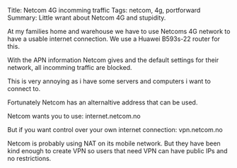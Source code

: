 Title: Netcom 4G incomming traffic
Tags: netcom, 4g, portforward
Summary: Little wrant about Netcom 4G and stupidity.

At my families home and warehouse we have to use Netcoms 4G network to have a usable internet connection. We use a Huawei B593s-22 router for this.

With the APN information Netcom gives and the default settings for their network, all incomming traffic are blocked.

This is very annoying as i have some servers and computers i want to connect to.

Fortunately Netcom has an alternaltive address that can be used.

Netcom wants you to use:
    internet.netcom.no

But if you want control over your own internet connection:
    vpn.netcom.no

Netcom is probably using NAT on its mobile network. But they have been kind enough to create VPN so users that need VPN can have public IPs and no restrictions.
